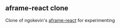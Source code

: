 ## aframe-react clone

Clone of ngokevin's [aframe-react](https://github.com/ngokevin/aframe-react) for experimenting 